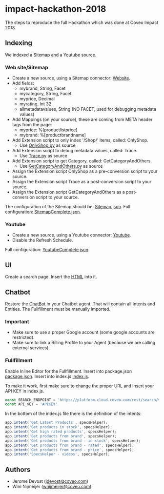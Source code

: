 # impact-hackathon-2018

The steps to reproduce the full Hackathon which was done at Coveo Impact 2018.

## Indexing

We indexed a Sitemap and a Youtube source.

### Web site/Sitemap

* Create a new source, using a Sitemap connector: [Website](https://retail-static.coveodemo.com/sitemap.xml).
* Add fields:
    * mybrand, String, Facet
    * mycategory, String, Facet
    * myprice, Decimal
    * myrating, Int 32
    * allmetadatavalues, String (NO FACET, used for debugging metadata values)
* Add Mappings (on your source), these are coming from META header tags from the page:
    * myprice: %[productlistprice]
    * mybrand: %[productbrandname]
* Add Extension script to only index '/Shop/' items, called: OnlyShop.
    * Use [OnlyShop.py](Indexing/onlyshop.py) as source
* Add Extension script to debug metadata values, called: Trace.
    * Use [Trace.py](Indexing/trace.py) as source
* Add Extension script to get Category, called: GetCategoryAndOthers.
    * Use [GetCategoryAndOthers.py](Indexing/getcategoryandothers.py) as source
* Assign the Extension script OnlyShop as a pre-conversion script to your source.
* Assign the Extension script Trace as a post-conversion script to your source.
* Assign the Extension script GetCategoryAndOthers as a post-conversion script to your source.

The configuration of the Sitemap should be: [Sitemap.json](Indexing/sitemap.json).
Full configuration: [SitemapComplete.json](Indexing/sitemapcomplete.json).

### Youtube
* Create a new source, using a Youtube connector: [Youtube](https://www.youtube.com/channel/UCrX0lGAJ3Q-fHiFsOb9hvHw).
* Disable the Refresh Schedule.

Full configuration: [YoutubeComplete.json](Indexing/youtubecomplete.json).

## UI

Create a search page.
Insert the [HTML](UI/search.html) into it.

## Chatbot
Restore the [ChatBot](ChatBot/Agent.zip) in your Chatbot agent. That will contain all Intents and Entities.
The Fullfillment must be manually imported.

### Important
* Make sure to use a proper Google account (some google accounts are restricted).
* Make sure to link a Billing Profile to your Agent (because we are calling external services).

### Fullfillment
Enable Inline Editor for the Fullfillment. 
Insert into package.json [package.json](ChatBot/package.json).
Insert into index.js [index.js](ChatBot/index.js).

To make it work, first make sure to change the proper URL and insert your API KEY in index.js.
```javascript
const SEARCH_ENDPOINT = 'https://platform.cloud.coveo.com/rest/search/v2/';
const API_KEY = 'APIKEY'
```

In the bottom of the index.js file there is the definition of the intents:
```javascript
app.intent('Get Latest Products', specsHelper);
app.intent('Get products in stock', specsHelper);
app.intent('Get high rated products', specsHelper);
app.intent('Get products from brand', specsHelper);
app.intent('Get products from brand - in stock', specsHelper);
app.intent('Get products from brand - rated', specsHelper);
app.intent('Get products from brand - price', specsHelper);
app.intent('SpecsHelper - videos', specsHelper);
```

## Authors

* Jerome Devost (jdevost@coveo.com)
* Wim Nijmeijer (wnijmeijer@coveo.com)
